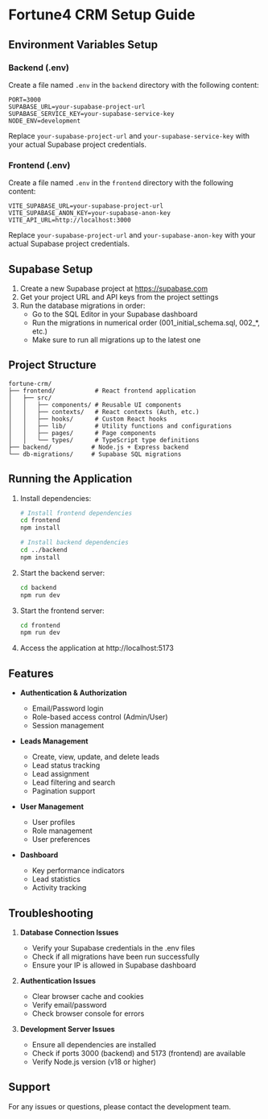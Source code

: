 # Fortune4 CRM Setup Guide

## Environment Variables Setup

### Backend (.env)
Create a file named `.env` in the `backend` directory with the following content:

```
PORT=3000
SUPABASE_URL=your-supabase-project-url
SUPABASE_SERVICE_KEY=your-supabase-service-key
NODE_ENV=development
```

Replace `your-supabase-project-url` and `your-supabase-service-key` with your actual Supabase project credentials.

### Frontend (.env)
Create a file named `.env` in the `frontend` directory with the following content:

```
VITE_SUPABASE_URL=your-supabase-project-url
VITE_SUPABASE_ANON_KEY=your-supabase-anon-key
VITE_API_URL=http://localhost:3000
```

Replace `your-supabase-project-url` and `your-supabase-anon-key` with your actual Supabase project credentials.

## Supabase Setup

1. Create a new Supabase project at https://supabase.com
2. Get your project URL and API keys from the project settings
3. Run the database migrations in order:
   - Go to the SQL Editor in your Supabase dashboard
   - Run the migrations in numerical order (001_initial_schema.sql, 002_*, etc.)
   - Make sure to run all migrations up to the latest one

## Project Structure

```
fortune-crm/
├── frontend/           # React frontend application
│   ├── src/
│   │   ├── components/ # Reusable UI components
│   │   ├── contexts/   # React contexts (Auth, etc.)
│   │   ├── hooks/      # Custom React hooks
│   │   ├── lib/        # Utility functions and configurations
│   │   ├── pages/      # Page components
│   │   └── types/      # TypeScript type definitions
├── backend/           # Node.js + Express backend
└── db-migrations/     # Supabase SQL migrations
```

## Running the Application

1. Install dependencies:
   ```bash
   # Install frontend dependencies
   cd frontend
   npm install

   # Install backend dependencies
   cd ../backend
   npm install
   ```

2. Start the backend server:
   ```bash
   cd backend
   npm run dev
   ```

3. Start the frontend server:
   ```bash
   cd frontend
   npm run dev
   ```

4. Access the application at http://localhost:5173

## Features

- **Authentication & Authorization**
  - Email/Password login
  - Role-based access control (Admin/User)
  - Session management

- **Leads Management**
  - Create, view, update, and delete leads
  - Lead status tracking
  - Lead assignment
  - Lead filtering and search
  - Pagination support

- **User Management**
  - User profiles
  - Role management
  - User preferences

- **Dashboard**
  - Key performance indicators
  - Lead statistics
  - Activity tracking

## Troubleshooting

1. **Database Connection Issues**
   - Verify your Supabase credentials in the .env files
   - Check if all migrations have been run successfully
   - Ensure your IP is allowed in Supabase dashboard

2. **Authentication Issues**
   - Clear browser cache and cookies
   - Verify email/password
   - Check browser console for errors

3. **Development Server Issues**
   - Ensure all dependencies are installed
   - Check if ports 3000 (backend) and 5173 (frontend) are available
   - Verify Node.js version (v18 or higher)

## Support

For any issues or questions, please contact the development team. 